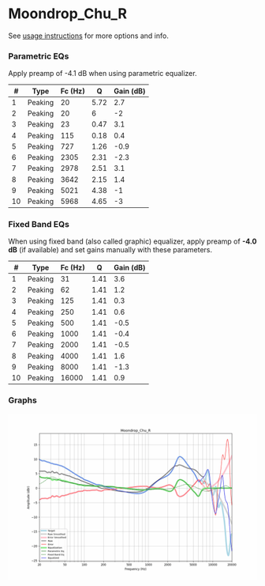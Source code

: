 # Moondrop_Chu_R
See [usage instructions](https://github.com/jaakkopasanen/AutoEq#usage) for more options and info.

### Parametric EQs
Apply preamp of -4.1 dB when using parametric equalizer.

|   # | Type    |   Fc (Hz) |    Q |   Gain (dB) |
|-----|---------|-----------|------|-------------|
|   1 | Peaking |        20 | 5.72 |         2.7 |
|   2 | Peaking |        20 | 6    |        -2   |
|   3 | Peaking |        23 | 0.47 |         3.1 |
|   4 | Peaking |       115 | 0.18 |         0.4 |
|   5 | Peaking |       727 | 1.26 |        -0.9 |
|   6 | Peaking |      2305 | 2.31 |        -2.3 |
|   7 | Peaking |      2978 | 2.51 |         3.1 |
|   8 | Peaking |      3642 | 2.15 |         1.4 |
|   9 | Peaking |      5021 | 4.38 |        -1   |
|  10 | Peaking |      5968 | 4.65 |        -3   |

### Fixed Band EQs
When using fixed band (also called graphic) equalizer, apply preamp of **-4.0 dB** (if available) and set gains manually with these parameters.

|   # | Type    |   Fc (Hz) |    Q |   Gain (dB) |
|-----|---------|-----------|------|-------------|
|   1 | Peaking |        31 | 1.41 |         3.6 |
|   2 | Peaking |        62 | 1.41 |         1.2 |
|   3 | Peaking |       125 | 1.41 |         0.3 |
|   4 | Peaking |       250 | 1.41 |         0.6 |
|   5 | Peaking |       500 | 1.41 |        -0.5 |
|   6 | Peaking |      1000 | 1.41 |        -0.4 |
|   7 | Peaking |      2000 | 1.41 |        -0.5 |
|   8 | Peaking |      4000 | 1.41 |         1.6 |
|   9 | Peaking |      8000 | 1.41 |        -1.3 |
|  10 | Peaking |     16000 | 1.41 |         0.9 |

### Graphs
![](./Moondrop_Chu_R.png)
